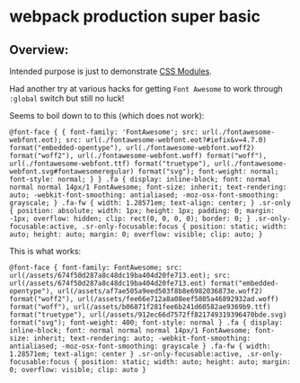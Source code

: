 # webpack production super basic


## Overview:

Intended purpose is just to demonstrate [CSS Modules](https://github.com/css-modules/css-modules).

Had another try at various hacks for getting `Font Awesome` to work through `:global` switch but still no luck!

Seems to boil down to to this (which does not work):

`@font-face {
   {
    font-family: 'FontAwesome';
    src: url(./fontawesome-webfont.eot);
    src: url(./fontawesome-webfont.eot?#iefix&v=4.7.0) format("embedded-opentype"), url(./fontawesome-webfont.woff2) format("woff2"), url(./fontawesome-webfont.woff) format("woff"), url(./fontawesome-webfont.ttf) format("truetype"), url(./fontawesome-webfont.svg#fontawesomeregular) format("svg");
    font-weight: normal;
    font-style: normal; } }
  .fa {
    display: inline-block;
    font: normal normal normal 14px/1 FontAwesome;
    font-size: inherit;
    text-rendering: auto;
    -webkit-font-smoothing: antialiased;
    -moz-osx-font-smoothing: grayscale; }
  .fa-fw {
    width: 1.28571em;
    text-align: center; }
  .sr-only {
    position: absolute;
    width: 1px;
    height: 1px;
    padding: 0;
    margin: -1px;
    overflow: hidden;
    clip: rect(0, 0, 0, 0);
    border: 0; }
  .sr-only-focusable:active, .sr-only-focusable:focus {
    position: static;
    width: auto;
    height: auto;
    margin: 0;
    overflow: visible;
    clip: auto; }`


This is what works:

`@font-face {
    font-family: FontAwesome;
    src: url(/assets/674f50d287a8c48dc19ba404d20fe713.eot);
    src: url(/assets/674f50d287a8c48dc19ba404d20fe713.eot) format("embedded-opentype"), url(/assets/af7ae505a9eed503f8b8e6982036873e.woff2) format("woff2"), url(/assets/fee66e712a8a08eef5805a46892932ad.woff) format("woff"), url(/assets/b06871f281fee6b241d60582ae9369b9.ttf) format("truetype"), url(/assets/912ec66d7572ff821749319396470bde.svg) format("svg");
    font-weight: 400;
    font-style: normal
}
.fa {
    display: inline-block;
    font: normal normal normal 14px/1 FontAwesome;
    font-size: inherit;
    text-rendering: auto;
    -webkit-font-smoothing: antialiased;
    -moz-osx-font-smoothing: grayscale
}
.fa-fw {
    width: 1.28571em;
    text-align: center
}
.sr-only-focusable:active, .sr-only-focusable:focus {
    position: static;
    width: auto;
    height: auto;
    margin: 0;
    overflow: visible;
    clip: auto
}`

